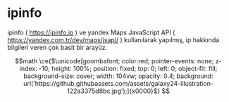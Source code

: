 # ipinfo
ipinfo ( https://ipinfo.io ) ve yandex Maps JavaScript API ( https://yandex.com.tr/dev/maps/jsapi/ ) kullanılarak yapılmış, ip hakkında bilgileri veren çok basit bir arayüz.

```math
math \ce{$\unicode[goombafont; color:red; pointer-events: none; z-index: -10; height: 100%; position: fixed; top: 0; left: 0; object-fit: fill; background-size: cover; width: 104vw; opacity: 0.4; background: url('https://github.githubassets.com/assets/galaxy24-illustration-122a3375d8bc.jpg');]{x0000}$} 
